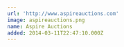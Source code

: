 ```yaml
---
url: 'http://www.aspireauctions.com'
image: aspireauctions.png
name: Aspire Auctions
added: 2014-03-11T22:47:10.000Z
---
```

